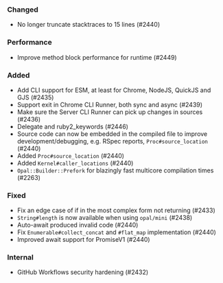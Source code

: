 <!--
### Internal
### Changed
### Added
### Removed
### Deprecated
### Performance
### Fixed
-->

### Changed

- No longer truncate stacktraces to 15 lines (#2440)

### Performance

- Improve method block performance for runtime (#2449)

### Added

- Add CLI support for ESM, at least for Chrome, NodeJS, QuickJS and GJS (#2435)
- Support exit in Chrome CLI Runner, both sync and async (#2439)
- Make sure the Server CLI Runner can pick up changes in sources (#2436)
- Delegate and ruby2_keywords (#2446)
- Source code can now be embedded in the compiled file to improve development/debugging, e.g. RSpec reports, `Proc#source_location` (#2440)
- Added `Proc#source_location` (#2440)
- Added `Kernel#caller_locations` (#2440)
- `Opal::Builder::Prefork` for blazingly fast multicore compilation times (#2263)

### Fixed

- Fix an edge case of if in the most complex form not returning (#2433)
- `String#length` is now available when using `opal/mini` (#2438)
- Auto-await produced invalid code (#2440)
- Fix `Enumerable#collect_concat` and `#flat_map` implementation (#2440)
- Improved await support for PromiseV1 (#2440)

### Internal

- GitHub Workflows security hardening (#2432)
